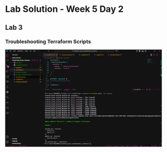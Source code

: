 # Lab Solution - Week 5 Day 2
## Lab 3
### Troubleshooting Terraform Scripts

![Screenshot 2025-10-01 222343](./Screenshot%202025-10-01%20222343.png)
